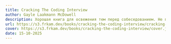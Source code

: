 ```yaml
---
title: Cracking The Coding Interview
author: Gayle Laakmann McDowell
description: Хорошая книга для освежения тем перед собеседованием. Не подойдет как книга для полноценного изучения алгоритмов, но содержит вполне хорошие задачи по разным темам и решения в нескольких вариантах с подробным объяснением.
url: https://s3.frkam.dev/books/cracking-the-coding-interview/cracking-the-coding-interview.pdf
cover: https://s3.frkam.dev/books/cracking-the-coding-interview/cover.jpg
date: 15-10-2025
---
```

